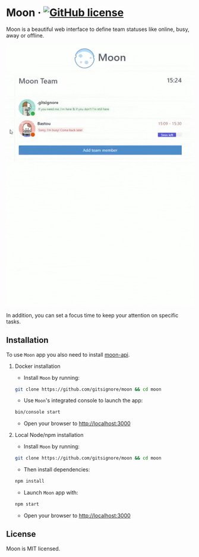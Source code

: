 # Moon &middot; [![GitHub license](https://img.shields.io/badge/license-MIT-blue.svg)](https://github.com/gitsignore/moon/blob/master/LICENSE)

Moon is a beautiful web interface to define team statuses like online, busy, away or offline.

![moon-preview](src/assets/preview/moon.gif)

In addition, you can set a focus time to keep your attention on specific tasks.

## Installation

To use `Moon` app you also need to install [moon-api](https://github.com/gitsignore/moon-api).

1. Docker installation

   - Install `Moon` by running:

   ```sh
   git clone https://github.com/gitsignore/moon && cd moon
   ```

   - Use `Moon`'s integrated console to launch the app:

   ```sh
   bin/console start
   ```

   - Open your browser to <http://localhost:3000>

2. Local Node/npm installation

   - Install `Moon` by running:

   ```sh
   git clone https://github.com/gitsignore/moon && cd moon
   ```

   - Then install dependencies:

   ```sh
   npm install
   ```

   - Launch `Moon` app with:

   ```sh
   npm start
   ```

   - Open your browser to <http://localhost:3000>

## License

Moon is MIT licensed.
